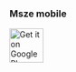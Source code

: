 ### Msze mobile

[<img alt="Get it on Google Play" src="http://steverichey.github.io/google-play-badge-svg/img/en_get.svg" height="60px">](https://play.google.com/store/apps/details?id=com.ionicframework.msze322845)
